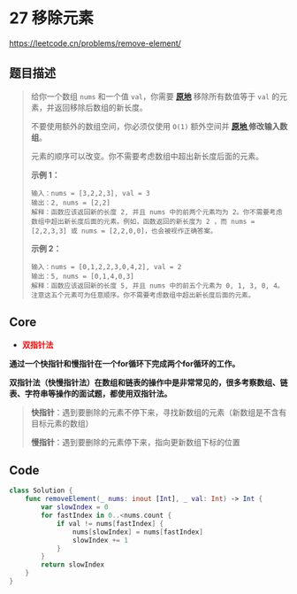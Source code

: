# 27 移除元素

https://leetcode.cn/problems/remove-element/

## 题目描述

> 给你一个数组 `nums` 和一个值 `val`，你需要 **[原地](https://baike.baidu.com/item/原地算法)** 移除所有数值等于 `val` 的元素，并返回移除后数组的新长度。
>
> 不要使用额外的数组空间，你必须仅使用 `O(1)` 额外空间并 **[原地 ](https://baike.baidu.com/item/原地算法)修改输入数组**。
>
> 元素的顺序可以改变。你不需要考虑数组中超出新长度后面的元素。
>
> **示例 1：**
>
> ```
> 输入：nums = [3,2,2,3], val = 3
> 输出：2, nums = [2,2]
> 解释：函数应该返回新的长度 2, 并且 nums 中的前两个元素均为 2。你不需要考虑数组中超出新长度后面的元素。例如，函数返回的新长度为 2 ，而 nums = [2,2,3,3] 或 nums = [2,2,0,0]，也会被视作正确答案。
> ```
>
> **示例 2：**
>
> ```
> 输入：nums = [0,1,2,2,3,0,4,2], val = 2
> 输出：5, nums = [0,1,4,0,3]
> 解释：函数应该返回新的长度 5, 并且 nums 中的前五个元素为 0, 1, 3, 0, 4。注意这五个元素可为任意顺序。你不需要考虑数组中超出新长度后面的元素。
> ```

## Core

- **<font color=red>双指针法</font>**

**通过一个快指针和慢指针在一个for循环下完成两个for循环的工作。**

**双指针法（快慢指针法）在数组和链表的操作中是非常常见的，很多考察数组、链表、字符串等操作的面试题，都使用双指针法。**

> **快指针**：遇到要删除的元素不停下来，寻找新数组的元素（新数组是不含有目标元素的数组）
>
> **慢指针**：遇到要删除的元素停下来，指向更新数组下标的位置



## Code

```swift
class Solution {
    func removeElement(_ nums: inout [Int], _ val: Int) -> Int {
        var slowIndex = 0
        for fastIndex in 0..<nums.count {
            if val != nums[fastIndex] {
                nums[slowIndex] = nums[fastIndex]
                slowIndex += 1
            }
        }
        return slowIndex
    }
}
```











